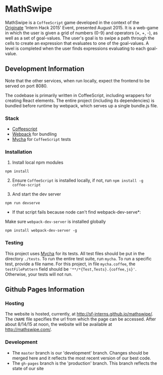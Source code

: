 # MathSwipe

MathSwipe is a `CoffeeScript` game developed in the context of the [Originate](http://www.originate.com/) 'Intern Hack 2015' Event, presented August 2015.  It is a web-game in which the user is given a grid of numbers (0-9) and operators (&times;, +, -), as well as a set of goal-values.  The user's goal is to swipe a path through the cells to create an expression that evaluates to one of the goal-values. A level is completed when the user finds expressions evaluating to each goal-value.

## Development Information

Note that the other services, when run locally, expect the frontend to be served on port 8080.

The codebase is primarily written in CoffeeScript, including wrappers for creating React elements. The entire project (including its dependencies) is bundled before runtime by webpack, which serves up a single bundle.js file.

### Stack

- [Coffeescript](http://coffeescript.org/)
- [Webpack](http://webpack.github.io/docs/) for bundling
- [Mycha](https://github.com/Originate/mycha) for `CoffeeScript` tests

### Installation

1. Install local npm modules

 ```npm install```

2. Ensure `CoffeeScript` is installed locally, if not, run
 ```npm install -g coffee-script```

3. And start the dev server

 ```npm run devserve```

  * If that script fails because node can't find webpack-dev-serve*:

  Make sure `webpack-dev-server` is installed globally

   ```npm install webpack-dev-server -g```

### Testing
This project uses [Mycha](https://github.com/Originate/mycha) for its tests. All test files should be put in the directory `./tests`. To run the entire test suite, run `mycha`. To run a specific test, provide a file name. For this project, in file `mycha.coffee`, the `testFilePattern` field should be `'**/*{Test,Tests}.{coffee,js}'`. Otherwise, your tests will not run.

## Github Pages Information

### Hosting
The website is hosted, currently, at <http://sf-interns.github.io/mathswipe/>. The `CNAME` file specifies the url from which the page can be accessed. After about 8/14/15 at noon, the website will be available at <http://mathswipe.com/>.

### Development
 - The `master` branch is our 'development' branch. Changes should be merged here and it reflects the most recent version of our best code.
 - The `gh-pages` branch is the 'production' branch. This branch reflects the state of our site
